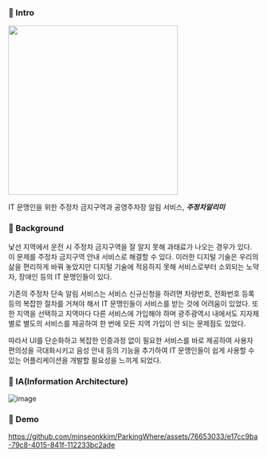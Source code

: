 ### 🚗 Intro
  
<img src="https://github.com/minseonkkim/ParkingWhere/assets/76653033/891e7ef8-da91-4c62-9897-fdd2f631317a.png" width="340"/>

IT 문맹인을 위한 주정차 금지구역과 공영주차장 알림 서비스, ***주정차알리미***

### 🚗 Background
낯선 지역에서 운전 시 주정차 금지구역을 잘 알지 못해 과태료가 나오는 경우가 있다. 이 문제를 주정차 금지구역 안내 서비스로 해결할 수 있다. 이러한 디지털 기술은 우리의 삶을 편리하게 바꿔 놓았지만 디지털 기술에 적응하지 못해 서비스로부터 소외되는 노약자, 장애인 등의 IT 문맹인들이 있다.

기존의 주정차 단속 알림 서비스는 서비스 신규신청을 하려면 차량번호, 전화번호 등록 등의 복잡한 절차를 거쳐야 해서 IT 문맹인들이 서비스를 받는 것에 어려움이 있었다. 또한 지역을 선택하고 지역마다 다른 서비스에 가입해야 하며 광주광역시 내에서도 지자체 별로 별도의 서비스를 제공하여 한 번에 모든 지역 가입이 안 되는 문제점도 있었다. 

따라서 UI를 단순화하고 복잡한 인증과정 없이 필요한 서비스를 바로 제공하여 사용자 편의성을 극대화시키고 음성 안내 등의 기능을 추가하여 IT 문맹인들이 쉽게 사용할 수 있는 어플리케이션을 개발할 필요성을 느끼게 되었다.

### 🚗 IA(Information Architecture)
![image](https://github.com/minseonkkim/ParkingWhere/assets/76653033/a4ed1a54-521f-4663-b16b-ee4d9f964b8a)


### 🚗 Demo

https://github.com/minseonkkim/ParkingWhere/assets/76653033/e17cc9ba-79c8-4015-841f-112233bc2ade

